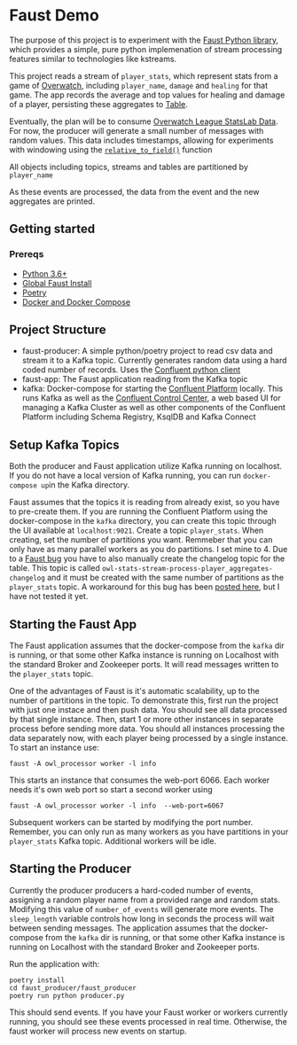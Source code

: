 # Faust Demo
The purpose of this project is to experiment with the [Faust Python library](https://faust.readthedocs.io/en/latest/introduction.html), which provides a simple, pure python implemenation of stream processing features similar to technologies like kstreams.

This project reads a stream of `player_stats`, which represent stats from a game of [Overwatch](https://playoverwatch.com/en-us/), including `player_name`, `damage` and `healing` for that game. The app records the average and top values for healing and damage of a player, persisting these aggregates to [Table](https://faust.readthedocs.io/en/latest/userguide/tables.html).

Eventually, the plan will be to consume [Overwatch League StatsLab Data](https://overwatchleague.com/en-us/statslab). For now, the producer will generate a small number of messages with random values. This data includes timestamps, allowing for experiments with windowing using the [`relative_to_field()`](https://faust.readthedocs.io/en/latest/userguide/tables.html#how-to) function

All objects including topics, streams and tables are partitioned by `player_name` 

As these events are processed, the data from the event and the new aggregates are printed.

## Getting started
### Prereqs
- [Python 3.6+](https://www.python.org/downloads/)
- [Global Faust Install](https://faust.readthedocs.io/en/latest/userguide/installation.html)
- [Poetry](https://python-poetry.org/docs/)
- [Docker and Docker Compose](https://docs.docker.com/get-docker/)

## Project Structure
- faust-producer: A simple python/poetry project to read csv data and stream it to a Kafka topic. Currently generates random data using a hard coded number of records. Uses the [Confluent python client](https://docs.confluent.io/clients-confluent-kafka-python/current/overview.html)
- faust-app:  The Faust application reading from the Kafka topic 
- kafka: Docker-compose for starting the [Confluent Platform](https://docs.confluent.io/platform/current/quickstart/ce-docker-quickstart.html) locally. This runs Kafka as well as the [Confluent Control Center](https://docs.confluent.io/platform/current/control-center/index.html#control-center), a web based UI for managing a Kafka Cluster as well as other components of the Confluent Platform including Schema Registry, KsqlDB and Kafka Connect 

## Setup Kafka  Topics
Both the producer and Faust application utilize Kafka running on localhost. If you do not have a local version of Kafka running, you can run `docker-compose up`in the Kafka directory.

Faust assumes that the topics it is reading from already exist, so you have to pre-create them. If you are running the Confluent Platform using the docker-compose in the `kafka` directory, you can create this topic through the UI available at `localhost:9021`. Create a topic `player_stats`. When creating, set the number of partitions you want. Remmeber that you can only have as many parallel workers as you do partitions. I set mine to 4. Due to a [Faust bug](https://github.com/robinhood/faust/issues/325) you have to also manually create the changelog topic for the table. This topic is called `owl-stats-stream-process-player_aggregates-changelog` and it must be created with the same number of partitions as the `player_stats` topic. A workaround for this bug has been [posted here](https://github.com/robinhood/faust/issues/358#issuecomment-722891283), but I have not tested it yet. 

## Starting the Faust App
The Faust application assumes that the docker-compose from the `kafka` dir is running, or that some other Kafka instance is running on Localhost with the standard Broker and Zookeeper ports. It will read messages written to the `player_stats` topic. 

One of the advantages of Faust is it's automatic scalability, up to the number of partitions in the topic. To demonstrate this, first run the project with just one instace and then push data. You should see all data processed by that single instance. Then, start 1 or more other instances in separate process before sending more data. You should all instances processing the data separately now, with each player being processed by a single instance. To start an instance use:

```
faust -A owl_processor worker -l info
```

This starts an instance that consumes the web-port 6066. Each worker needs it's own web port so start a second worker using 

```
faust -A owl_processor worker -l info  --web-port=6067
```

Subsequent workers can be started by modifying the port number. Remember, you can only run as many workers as you have partitions in your `player_stats` Kafka topic. Additional workers will be idle. 

## Starting the Producer
Currently the producer producers a hard-coded number of events, assigning a random player name from a provided range and random stats. Modifying this value of `number_of_events` will generate more events. The `sleep_length` variable controls how long in seconds the process will wait between sending messages. The application assumes that the docker-compose from the `kafka` dir is running, or that some other Kafka instance is running on Localhost with the standard Broker and Zookeeper ports.

Run the application with:

```
poetry install
cd faust_producer/faust_producer
poetry run python producer.py
```

This should send events. If you have your Faust worker or workers currently running, you should see these events processed in real time. Otherwise, the faust worker will process new events on startup. 